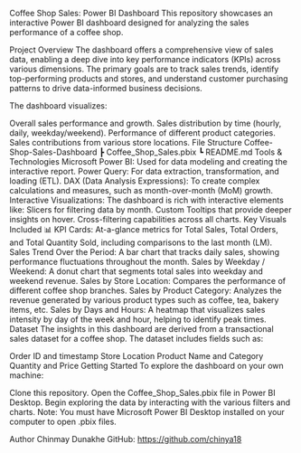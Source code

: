 Coffee Shop Sales: Power BI Dashboard
This repository showcases an interactive Power BI dashboard designed for analyzing the sales performance of a coffee shop.

Project Overview
The dashboard offers a comprehensive view of sales data, enabling a deep dive into key performance indicators (KPIs) across various dimensions. The primary goals are to track sales trends, identify top-performing products and stores, and understand customer purchasing patterns to drive data-informed business decisions.

The dashboard visualizes:

Overall sales performance and growth.
Sales distribution by time (hourly, daily, weekday/weekend).
Performance of different product categories.
Sales contributions from various store locations.
File Structure
Coffee-Shop-Sales-Dashboard
┣ Coffee_Shop_Sales.pbix
┗ README.md
Tools & Technologies
Microsoft Power BI: Used for data modeling and creating the interactive report.
Power Query: For data extraction, transformation, and loading (ETL).
DAX (Data Analysis Expressions): To create complex calculations and measures, such as month-over-month (MoM) growth.
Interactive Visualizations: The dashboard is rich with interactive elements like:
Slicers for filtering data by month.
Custom Tooltips that provide deeper insights on hover.
Cross-filtering capabilities across all charts.
Key Visuals Included 📊
KPI Cards: At-a-glance metrics for Total Sales, Total Orders, and Total Quantity Sold, including comparisons to the last month (LM).
Sales Trend Over the Period: A bar chart that tracks daily sales, showing performance fluctuations throughout the month.
Sales by Weekday / Weekend: A donut chart that segments total sales into weekday and weekend revenue.
Sales by Store Location: Compares the performance of different coffee shop branches.
Sales by Product Category: Analyzes the revenue generated by various product types such as coffee, tea, bakery items, etc.
Sales by Days and Hours: A heatmap that visualizes sales intensity by day of the week and hour, helping to identify peak times.
Dataset
The insights in this dashboard are derived from a transactional sales dataset for a coffee shop. The dataset includes fields such as:

Order ID and timestamp
Store Location
Product Name and Category
Quantity and Price
Getting Started
To explore the dashboard on your own machine:

Clone this repository.
Open the Coffee_Shop_Sales.pbix file in Power BI Desktop.
Begin exploring the data by interacting with the various filters and charts.
Note: You must have Microsoft Power BI Desktop installed on your computer to open .pbix files.

Author
Chinmay Dunakhe
GitHub: https://github.com/chinya18
